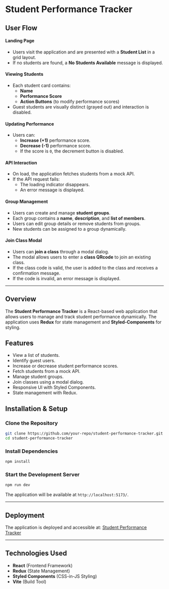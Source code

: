 # Student Performance Tracker

## User Flow

#### Landing Page
- Users visit the application and are presented with a **Student List** in a grid layout.
- If no students are found, a **No Students Available** message is displayed.

#### Viewing Students
- Each student card contains:
  - **Name**
  - **Performance Score**
  - **Action Buttons** (to modify performance scores)
- Guest students are visually distinct (grayed out) and interaction is disabled.

#### Updating Performance
- Users can:
  - **Increase (+1)** performance score.
  - **Decrease (-1)** performance score.
  - If the score is `0`, the decrement button is disabled.

#### API Interaction
- On load, the application fetches students from a mock API.
- If the API request fails:
  - The loading indicator disappears.
  - An error message is displayed.

#### Group Management
- Users can create and manage **student groups**.
- Each group contains a **name**, **description**, and **list of members**.
- Users can edit group details or remove students from groups.
- New students can be assigned to a group dynamically.

#### Join Class Modal
- Users can **join a class** through a modal dialog.
- The modal allows users to enter a **class QRcode** to join an existing class.
- If the class code is valid, the user is added to the class and receives a confirmation message.
- If the code is invalid, an error message is displayed.

---

## Overview
The **Student Performance Tracker** is a React-based web application that allows users to manage and track student performance dynamically. The application uses **Redux** for state management and **Styled-Components** for styling.

## Features
- View a list of students.
- Identify guest users.
- Increase or decrease student performance scores.
- Fetch students from a mock API.
- Manage student groups.
- Join classes using a modal dialog.
- Responsive UI with Styled Components.
- State management with Redux.

## Installation & Setup
### Clone the Repository
```bash
git clone https://github.com/your-repo/student-performance-tracker.git
cd student-performance-tracker
```

### Install Dependencies
```bash
npm install
```

### Start the Development Server
```bash
npm run dev
```
The application will be available at `http://localhost:5173/`.

---

## Deployment
The application is deployed and accessible at: [Student Performance Tracker](https://ayvntz.github.io/student-list/)

---

## Technologies Used
- **React** (Frontend Framework)
- **Redux** (State Management)
- **Styled Components** (CSS-in-JS Styling)
- **Vite** (Build Tool)
